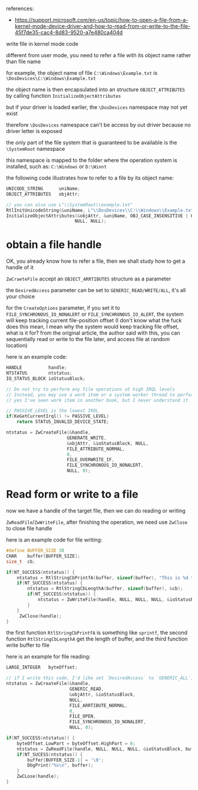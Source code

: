references:

 - https://support.microsoft.com/en-us/topic/how-to-open-a-file-from-a-kernel-mode-device-driver-and-how-to-read-from-or-write-to-the-file-45f7de35-cac4-8d83-9520-a7e480ca404d

write file in kernel mode code

different from user mode, you need to refer a file with its object name rather than file name

for example, the object name of file `C:\Windows\Example.txt` is `\DosDevices\C:\Windows\Example.txt`

the object name is then encapsulated into an structure `OBJECT_ATTRIBUTES` by calling function `InitializeObjectAttributes`



but if your driver is loaded earlier, the `\DosDevices` namespace may not yet exist

therefore `\DosDevices` namespace can't be access by out driver because no driver letter is exposed

the only part of the file system that is guaranteed to be available is the `\SystemRoot` namespace

this namespace is mapped to the folder where the operation system is installed, such as: `C:\Windows` or `D:\Winnt`



the following code illustrates how to refer to a file by its object name:

```c
UNICODE_STRING		uniName;
OBJECT_ATTRIBUTES	objAttr;

// you can also use L"\\SystemRoot\\example.txt"
RtlInitUnicodeString(&uniName, L"\\DosDevices\\C:\\Windows\\Example.txt");
InitializeObjectAttributes(&objAttr, &uniName, OBJ_CASE_INSENSITIVE | OBJ_KERNEL_HANDLE,
                          NULL, NULL);
```

# obtain a file handle

OK, you already know how to refer a file, then we shall study how to get a handle of it

`ZwCraeteFile` accept an `OBJECT_ARRTIBUTES` structure as a parameter

the `DesiredAccess` parameter can be set to `GENERIC_READ/WRITE/ALL`, it's all your choice

for the `CreateOptions` parameter, if you set it to `FILE_SYNCHRONOUS_IO_NONALERT` or `FILE_SYNCHRONOUS_IO_ALERT`, the system will keep tracking current file-position offset (I don't know what the fuck does this mean, I mean why the system would keep tracking file offset, what is it for? from the original article, the author said with this, you can sequentially read or write to the file later, and access file at random location)



here is an example code:

```c
HANDLE			handle;
NTSTATUS		ntstatus;
IO_STATUS_BLOCK	ioStatusBlock;

// Do not try to perform any file operations at high IRQL levels
// Instead, you may use a work item or a system worker thread to perform file operation
// yes I've seen work item in another book, but I never understand it

// PASSIVE_LEVEL is the lowest IRQL
if(KeGetCurrentIrql() != PASSIVE_LEVEL)
	return STATUS_INVALID_DEVICE_STATE;

ntstatus = ZwCreateFile(&handle,
                       GENERATE_WRITE,
                       &objAttr, &ioStatusBlock, NULL,
                       FILE_ATTRIBUTE_NORMAL,
                       0,
                       FILE_OVERWRITE_IF,
                       FILE_SYNCHRONOUS_IO_NONALERT,
                       NULL, 0);
```



# Read form or write to a file



now we have a handle of the target file, then we can do reading or writing

`ZwReadFile`/`ZwWriteFile`, after finishing the operation, we need use `ZwClose` to close file handle



here is an example code for file writing:

```c
#define BUFFER_SIZE 30
CHAR	buffer[BUFFER_SIZE];
size_t	cb;

if(NT_SUCCESS(ntstatus)) {
	ntstatus = RtlStringCbPrintfA(buffer, sizeof(buffer), "This is %d test\r\n", 0x0);
    if(NT_SUCCESS(ntstatus) {	
        ntstatus = RtlStringCbLengthA(buffer, sizeof(buffer), &cb);
        if(NT_SUCCESS(ntstatus)) {
            ntstatus = ZwWriteFile(handle, NULL, NULL, NULL, &ioStatusBlock, buffer, c, NULL, NULL);
		}
	}
     ZwClose(handle);
}
```



the first function `RtlStringCbPrintfA` is something like `sprintf`, the second function `RtlStringCbLengthA` get the length of buffer, and the third function write buffer to file



here is an example for file reading:

```c
LARGE_INTEGER	byteOffset;

// if I write this code, I'd like set `DesiredAccess` to `GENERIC_ALL`, so I don't have to call ZwCreateFile twice (for writing and reading)
ntstatus = ZwCreateFile(&handle,
                       	GENERIC_READ,
                        &objAttr, &ioStatusBlock,
                        NULL,
                        FILE_ARRTIBUTE_NORMAL,
                        0,
                        FILE_OPEN,
                        FILE_SYNCHRONOUS_IO_NONALERT,
                        NULL, 0);

if(NT_SUCCESS(ntstatus)) {
    byteOffset.LowPart = byteOffset.HighPart = 0;
    ntstatus = ZwReadFile(handle, NULL, NULL, NULL, &ioStatusBlock, buffer, BUFFER_SIZE, &byteOffset, NULL);
    if(NT_SUCESS(ntstatus)) {
        buffer[BUFFER_SIZE-1] = '\0';
        DbgPrint("%s\n", buffer);
    }
    ZwCLose(handle);
}
```

